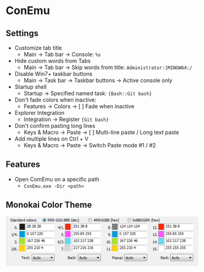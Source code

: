 # ConEmu

## Settings

 - Customize tab title
   - Main → Tab bar → Console: `%s`
 - Hide custom words from Tabs
   - Main → Tab bar → Skip words from title: `Administrator:|MINGW64:/`
 - Disable Win7+ taskbar buttons
   - Main → Task bar → Taskbar buttons → Active console only
 - Startup shell
   - Startup → Specified named task: `{Bash::Git bash}`
 - Don't fade colors when inactive:
   - Features → Colors → [ ] Fade when inactive
 - Explorer Integration
   - Integration → Register `{Git bash}`
 - Don't confirm pasting long lines
   - Keys & Macro → Paste → [ ] Multi-line paste / Long text paste
 - Add multiple lines on Ctrl + V
   - Keys & Macro → Paste → Switch Paste mode #1 / #2

## Features

 - Open ComEmu on a specific path
    - ```ConEmu.exe -Dir <path>```

## Monokai Color Theme

![ConEmu Monokai](conemu-monokai.png)
